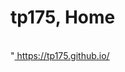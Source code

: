 # tp175, Home
<br>
"<a href=\"https://tp175.github.io/\" target="_blank"> https://tp175.github.io/ </a>
